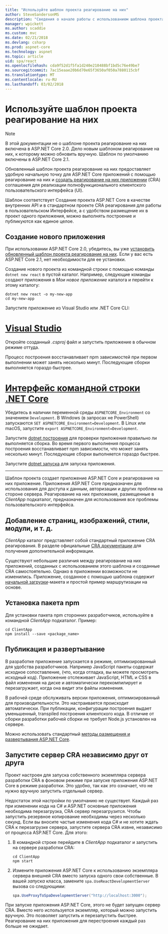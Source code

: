 ```yaml
---
title: "Используйте шаблон проекта реагирование на них"
author: SteveSandersonMS
description: "Сведения о начале работы с использованием шаблона проекта ASP.NET Core одной страницы приложений (SPA) для создания-реагирование на них приложение и реагирование на них."
manager: wpickett
ms.author: scaddie
ms.custom: mvc
ms.date: 02/21/2018
ms.devlang: csharp
ms.prod: aspnet-core
ms.technology: aspnet
ms.topic: article
uid: spa/react
ms.openlocfilehash: cda9f52d1f5fa1d240e210488bf1bd5c76e49be7
ms.sourcegitcommit: 7ac15eaae20b6d70e65f3650af050a7880115cbf
ms.translationtype: MT
ms.contentlocale: ru-RU
ms.lasthandoff: 03/02/2018
---
```

# <a name="use-the-react-project-template"></a>Используйте шаблон проекта реагирование на них

> [!NOTE]
> В этой документации не о шаблоне проекта реагирование на них включена в ASP.NET Core 2.0. Дело новым шаблоном реагирование на них, к которому можно обновить вручную. Шаблон по умолчанию включены в ASP.NET Core 2.1.

Обновленный шаблон проекта реагирование на них предоставляет удобную начальную точку для ASP.NET Core приложений с помощью реагирование на них и [создать реагирование на них приложении](https://github.com/facebookincubator/create-react-app) (CRA) соглашения для реализации полнофункционального клиентского пользовательского интерфейса (UI).

Шаблон соответствует Создание проекта ASP.NET Core в качестве внутренних API и в стандартном проекте CRA реагирования для работы в пользовательском Интерфейсе, а с удобством размещение их в проект одного приложения, можно выполнять построение и публикуются как единое целое.

## <a name="create-a-new-app"></a>Создание нового приложения

При использовании ASP.NET Core 2.0, убедитесь, вы уже [установить обновленный шаблон проекта реагирование на них](xref:spa/index#installation). Если у вас есть ASP.NET Core 2.1, нет необходимости для ее установки.

Создание нового проекта из командной строки с помощью команды `dotnet new react` в пустой каталог. Например, следующие команды создают приложения в *Мои новое приложение* каталога и перейти к этому каталогу:

```console
dotnet new react -o my-new-app
cd my-new-app
```

Запустите приложение из Visual Studio или .NET Core CLI:

# <a name="visual-studiotabvisual-studio"></a>[Visual Studio](#tab/visual-studio)

Откройте созданный *.csproj* файл и запустить приложение в обычном режиме оттуда.

Процесс построения восстанавливает npm зависимостей при первом выполнении может занять несколько минут. Последующие сборки выполняется гораздо быстрее.

# <a name="net-core-clitabnetcore-cli"></a>[Интерфейс командной строки .NET Core](#tab/netcore-cli)

Убедитесь в наличии переменной среды `ASPNETCORE_Environment` со значением `Development`. В Windows (в запросах не PowerShell) запускаются `SET ASPNETCORE_Environment=Development`. В Linux или macOS, запустите `export ASPNETCORE_Environment=Development`.

Запустите [dotnet построения](/dotnet/core/tools/dotnet-build) для проверки приложения правильно ли выполняется сборка. Во время первого выполнения процесса построения восстанавливает npm зависимости, что может занять несколько минут. Последующие сборки выполняется гораздо быстрее.

Запустите [dotnet запуска](/dotnet/core/tools/dotnet-run) для запуска приложения.

---

Шаблон проекта создает приложение ASP.NET Core и реагирование на них приложение. Приложения ASP.NET Core предназначен для использования для доступа к данным, авторизации и других проблем на стороне сервера. Реагирование на них приложения, размещенные в *ClientApp* подкаталог, предназначен для использования все проблемы пользовательского интерфейса.

## <a name="add-pages-images-styles-modules-etc"></a>Добавление страниц, изображений, стили, модули, и т. д.

*ClientApp* каталог представляет собой стандартный приложение CRA реагирования. В разделе официальные [CRA документации](https://github.com/facebookincubator/create-react-app/blob/master/packages/react-scripts/template/README.md) для получения дополнительной информации.

Существуют небольшие различия между реагирование на них приложений, созданных с использованием этого шаблона и созданные CRA самостоятельно. Однако в приложении возможности не изменились. Приложение, созданное с помощью шаблона содержит [начальной загрузки](https://getbootstrap.com/)-макета и простой пример маршрутизации на основе.

## <a name="install-npm-packages"></a>Установка пакета npm

Для установки пакета npm сторонних разработчиков, используйте в командной *ClientApp* подкаталог. Пример:

```console
cd ClientApp
npm install --save <package_name>
```

## <a name="publish-and-deploy"></a>Публикация и развертывание

В разработке приложение запускается в режиме, оптимизированный для удобства разработчиков. Например JavaScript пакеты содержат исходное сопоставление, (что, когда отладка, вы можете просмотреть исходный код). Приложение отслеживает JavaScript, HTML и CSS в файл изменения на диске и автоматически перекомпилирует и перезагружает, когда она видит эти файлы изменения.

В рабочей среде обслуживать версии приложения, оптимизированный для производительности. Это настраивается происходит автоматически. При публикации, конфигурации построения выдает уменьшенный, transpiled построения клиентского кода. В отличие от сборки разработки рабочей сборки не требует Node.js установлен на сервере.

Можно использовать стандартный [методы размещения и развертывания ASP.NET Core](xref:host-and-deploy/index).

## <a name="run-the-cra-server-independently"></a>Запустите сервер CRA независимо друг от друга

Проект настроен для запуска собственного экземпляра сервера разработки CRA в фоновом режиме при запуске приложения ASP.NET Core в режиме разработки. Это удобно, так как это означает, что не нужно вручную запустить отдельный сервер.

Недостаток этой настройки по умолчанию не существует. Каждый раз при изменении кода на C# и ASP.NET основные приложения необходима перезагрузка, CRA сервер перезагрузится. Чтобы запустить резервное копирование необходимы через несколько секунд. Если вы вносите частые изменения кода C# и не хотите ждать CRA к перезагрузке сервера, запустите сервера CRA извне, независимо от процесса ASP.NET Core. Для этого:

1. В командной строке перейдите в *ClientApp* подкаталог и запустить на сервере разработки CRA:

    ```console
    cd ClientApp
    npm start
    ```

2. Измените приложения ASP.NET Core к использованию экземпляра сервера внешней CRA вместо запуска одного свои собственные. В вашей *запуска* класса, замените `spa.UseReactDevelopmentServer` вызова со следующими:

    ```csharp
    spa.UseProxyToSpaDevelopmentServer("http://localhost:3000");
    ```

При запуске приложения ASP.NET Core, этого не будет запущен сервер CRA. Вместо него используется экземпляр, который можно запустить вручную. Это позволяет запустить и перезапустить быстрее. Реагирование на них приложения для перестроения каждый раз больше не ожидает.
